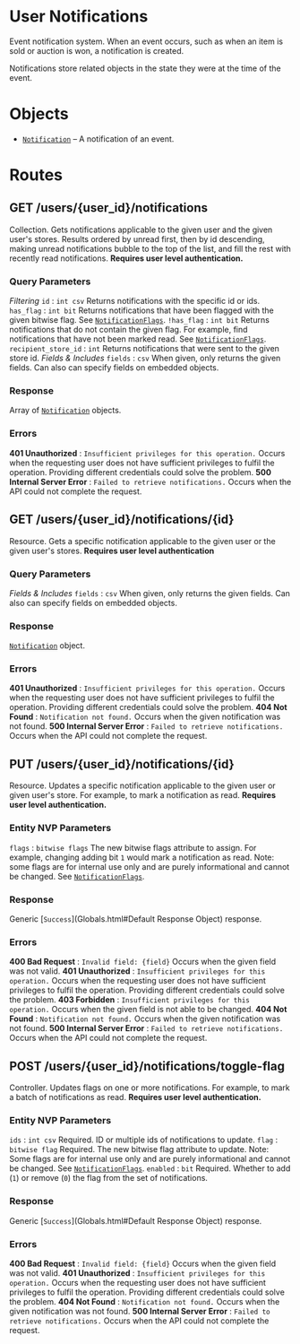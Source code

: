 # User Notifications

Event notification system. When an event occurs, such as when an item is sold or auction is won, a notification is created.

Notifications store related objects in the state they were at the time of the event.

# Objects

* [`Notification`](Objects.html#Notification) – A notification of an event.


# Routes

## GET /users/{user_id}/notifications

Collection. Gets notifications applicable to the given user and the given user's stores. Results ordered by unread first,
then by id descending, making unread notifications bubble to the top of the list, and fill the rest with recently read notifications.
**Requires user level authentication.**

### Query Parameters

*Filtering*
`id`
:   `int csv` Returns notifications with the specific id or ids.
`has_flag`
:   `int bit` Returns notifications that have been flagged with the given bitwise flag. See [`NotificationFlags`](Constants.html#NotificationFlags).
`!has_flag`
:   `int bit` Returns notifications that do not contain the given flag. For example, find notifications that have not been marked read. See [`NotificationFlags`](Constants.html#NotificationFlags).
`recipient_store_id`
:   `int` Returns notifications that were sent to the given store id.
*Fields & Includes*
`fields`
:   `csv` When given, only returns the given fields. Can also can specify fields on embedded objects.

### Response

Array of [`Notification`](Objects.html#Notification) objects.

### Errors

**401 Unauthorized**
:   `Insufficient privileges for this operation.` Occurs when the requesting user does not have sufficient privileges to fulfil the operation. Providing different credentials could solve the problem.
**500 Internal Server Error**
:   `Failed to retrieve notifications.` Occurs when the API could not complete the request.



## GET /users/{user_id}/notifications/{id}

Resource. Gets a specific notification applicable to the given user or the given user's stores. **Requires user level authentication**

### Query Parameters

*Fields & Includes*
`fields`
:   `csv` When given, only returns the given fields. Can also can specify fields on embedded objects.

### Response

[`Notification`](Objects.html#Notification) object.

### Errors

**401 Unauthorized**
:   `Insufficient privileges for this operation.` Occurs when the requesting user does not have sufficient privileges to fulfil the operation. Providing different credentials could solve the problem.
**404 Not Found**
:   `Notification not found.` Occurs when the given notification was not found.
**500 Internal Server Error**
:   `Failed to retrieve notifications.` Occurs when the API could not complete the request.


## PUT /users/{user_id}/notifications/{id}

Resource. Updates a specific notification applicable to the given user or given user's store. For example, to mark a notification as read. **Requires user level authentication.**

### Entity NVP Parameters

`flags`
:   `bitwise flags` The new bitwise flags attribute to assign. For example, changing adding bit `1` would mark a notification as read.  Note: some flags are for internal use only and are purely informational and cannot be changed. See [`NotificationFlags`](Constants.html#NotificationFlags).


### Response

Generic [`Success`](Globals.html#Default Response Object) response.

### Errors

**400 Bad Request**
:   `Invalid field: {field}` Occurs when the given field was not valid.
**401 Unauthorized**
:   `Insufficient privileges for this operation.` Occurs when the requesting user does not have sufficient privileges to fulfil the operation. Providing different credentials could solve the problem.
**403 Forbidden**
:   `Insufficient privileges for this operation.` Occurs when the given field is not able to be changed.
**404 Not Found**
:   `Notification not found.` Occurs when the given notification was not found.
**500 Internal Server Error**
:   `Failed to retrieve notifications.` Occurs when the API could not complete the request.



## POST /users/{user_id}/notifications/toggle-flag

Controller. Updates flags on one or more notifications. For example, to mark a batch of notifications as read. **Requires user level authentication.**

### Entity NVP Parameters

`ids`
:   `int csv` Required. ID or multiple ids of notifications to update.
`flag`
:   `bitwise flag` Required. The new bitwise flag attribute to update. Note: Some flags are for internal use only and are purely informational and cannot be changed. See [`NotificationFlags`](Constants.html#NotificationFlags).
`enabled`
:   `bit` Required. Whether to add (`1`) or remove (`0`) the flag from the set of notifications.



### Response

Generic [`Success`](Globals.html#Default Response Object) response.

### Errors

**400 Bad Request**
:   `Invalid field: {field}` Occurs when the given field was not valid.
**401 Unauthorized**
:   `Insufficient privileges for this operation.` Occurs when the requesting user does not have sufficient privileges to fulfil the operation. Providing different credentials could solve the problem.
**404 Not Found**
:   `Notification not found.` Occurs when the given notification was not found.
**500 Internal Server Error**
:   `Failed to retrieve notifications.` Occurs when the API could not complete the request.

